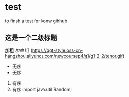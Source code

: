 # test
to finsh a test for  konw gihhub
## 这是一个二级标题
**加粗**
*加血*
![] (https://qgt-style.oss-cn-hangzhou.aliyuncs.com/newcoursep4/g1/g1-2-2/tenor.gif)
* 无序
* 无序
1. 有序
1. 有序
 import java.util.Random; 
